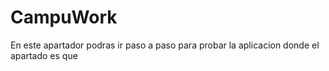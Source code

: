 # CampuWork
En este apartador podras ir paso a paso para probar la aplicacion donde el apartado es que 
